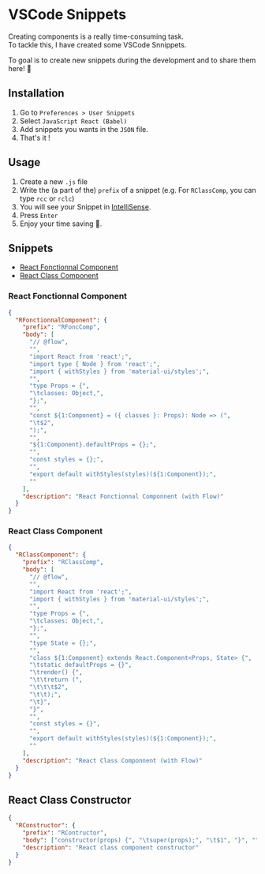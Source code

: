 # VSCode Snippets

Creating components is a really time-consuming task.<br>
To tackle this, I have created some VSCode Snnippets.

To goal is to create new snippets during the development and to share them here! 💪

## Installation

1. Go to `Preferences > User Snippets`
2. Select `JavaScript React (Babel)`
3. Add snippets you wants in the `JSON` file.
4. That's it !

## Usage

1. Create a new `.js` file
2. Write the (a part of the) `prefix` of a snippet (e.g. For `RClassComp`, you can type `rcc` or `rclc`)
3. You will see your Snippet in [IntelliSense](https://code.visualstudio.com/docs/editor/intellisense).
4. Press `Enter`
5. Enjoy your time saving 🤗.

## Snippets

* [React Fonctionnal Component](#react-fonctionnal-component)
* [React Class Component](#react-class-component)

### React Fonctionnal Component

```json
{
  "RFonctionnalComponent": {
    "prefix": "RFoncComp",
    "body": [
      "// @flow",
      "",
      "import React from 'react';",
      "import type { Node } from 'react';",
      "import { withStyles } from 'material-ui/styles';",
      "",
      "type Props = {",
      "\tclasses: Object,",
      "};",
      "",
      "const ${1:Component} = ({ classes }: Props): Node => (",
      "\t$2",
      ");",
      "",
      "${1:Component}.defaultProps = {};",
      "",
      "const styles = {};",
      "",
      "export default withStyles(styles)(${1:Component});",
      ""
    ],
    "description": "React Fonctionnal Componnent (with Flow)"
  }
}
```

### React Class Component

```json
{
  "RClassComponent": {
    "prefix": "RClassComp",
    "body": [
      "// @flow",
      "",
      "import React from 'react';",
      "import { withStyles } from 'material-ui/styles';",
      "",
      "type Props = {",
      "\tclasses: Object,",
      "};",
      "",
      "type State = {};",
      "",
      "class ${1:Component} extends React.Component<Props, State> {",
      "\tstatic defaultProps = {}",
      "\trender() {",
      "\t\treturn (",
      "\t\t\t$2",
      "\t\t);",
      "\t}",
      "}",
      "",
      "const styles = {}",
      "",
      "export default withStyles(styles)(${1:Component});",
      ""
    ],
    "description": "React Class Componnent (with Flow)"
  }
}
```

## React Class Constructor

```json
{
  "RConstructor": {
    "prefix": "RContructor",
    "body": ["constructor(props) {", "\tsuper(props);", "\t$1", "}", ""],
    "description": "React class component constructor"
  }
}
```
